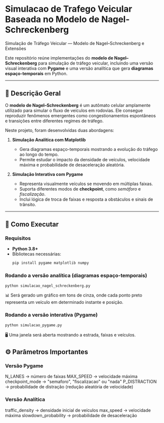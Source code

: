 # Simulacao de Trafego Veicular Baseada no Modelo de Nagel-Schreckenberg
Simulação de Tráfego Veicular — Modelo de Nagel–Schreckenberg e Extensões

Este repositório reúne implementações do **modelo de Nagel–Schreckenberg** para simulação de tráfego veicular, incluindo uma versão visual interativa com **Pygame** e uma versão analítica que gera **diagramas espaço-temporais** em Python.  

---

## 📜 Descrição Geral

O **modelo de Nagel–Schreckenberg** é um autômato celular amplamente utilizado para simular o fluxo de veículos em rodovias. Ele consegue reproduzir fenômenos emergentes como congestionamentos espontâneos e transições entre diferentes regimes de tráfego.

Neste projeto, foram desenvolvidas duas abordagens:

1. **Simulação Analítica com Matplotlib**  
   - Gera diagramas espaço-temporais mostrando a evolução do tráfego ao longo do tempo.  
   - Permite estudar o impacto da densidade de veículos, velocidade máxima e probabilidade de desaceleração aleatória.
   
2. **Simulação Interativa com Pygame**  
   - Representa visualmente veículos se movendo em múltiplas faixas.  
   - Suporta diferentes modos de **checkpoint**, como *semáforo* e *fiscalização*.  
   - Inclui lógica de troca de faixas e resposta a obstáculos e sinais de trânsito.

---

## 🚀 Como Executar

### Requisitos
- **Python 3.8+**
- Bibliotecas necessárias:
  ```bash
  pip install pygame matplotlib numpy


### Rodando a versão analítica (diagramas espaço-temporais)

```bash
python simulacao_nagel_schreckenberg.py
```
📊 Será gerado um gráfico em tons de cinza, onde cada ponto preto representa um veículo em determinado instante e posição.

### Rodando a versão interativa (Pygame)

```bash
python simulacao_pygame.py
```
🖥 Uma janela será aberta mostrando a estrada, faixas e veículos.

## ⚙️ Parâmetros Importantes

### Versão Pygame
N_LANES → número de faixas
MAX_SPEED → velocidade máxima
checkpoint_mode → "semaforo", "fiscalizacao" ou "nada"
P_DISTRACTION → probabilidade de distração (redução aleatória de velocidade)

### Versão Analítica
traffic_density → densidade inicial de veículos
max_speed → velocidade máxima
slowdown_probability → probabilidade de desaceleração
